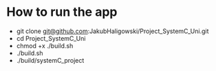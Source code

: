 # How to run the app
- git clone git@github.com:JakubHaligowski/Project_SystemC_Uni.git
- cd  Project_SystemC_Uni
- chmod +x ./build.sh
- ./build.sh
- ./build/systemC_project